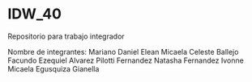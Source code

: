 # IDW_40
Repositorio para trabajo integrador

Nombre de integrantes: 
Mariano Daniel Elean
Micaela Celeste Ballejo
Facundo Ezequiel Alvarez Pilotti
Fernandez Natasha
Fernandez Ivonne Micaela
Egusquiza Gianella